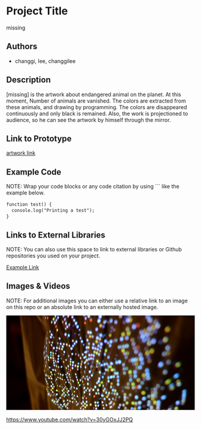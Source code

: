 # Project Title
missing

## Authors
- changgi, lee, changgilee

## Description
[missing] is the artwork about endangered animal on the planet. At this moment, Number of animals are vanished. The colors are extracted from these animals, and drawing by programming. The colors are disappeared continuously and only black is remained. Also, the work is projectioned to audience, so he can see the artwork by himself through the mirror.

## Link to Prototype
[artwork link](http://real9.cafe24.com/missing/index.html)

## Example Code
NOTE: Wrap your code blocks or any code citation by using ``` like the example below.
```
function test() {
  console.log("Printing a test");
}
```
## Links to External Libraries
 NOTE: You can also use this space to link to external libraries or Github repositories you used on your project.

[Example Link](http://www.google.com "Example Link")

## Images & Videos
NOTE: For additional images you can either use a relative link to an image on this repo or an absolute link to an externally hosted image.

![Example Image](project_images/cover.jpg?raw=true "Example Image")

https://www.youtube.com/watch?v=30yGOxJJ2PQ
